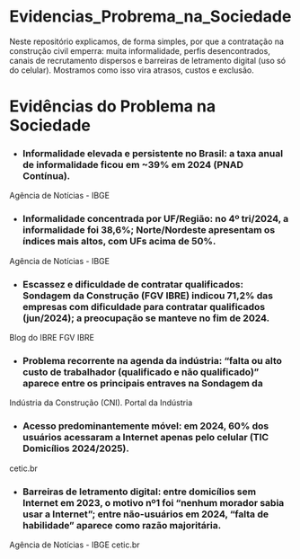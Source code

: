 # Evidencias_Probrema_na_Sociedade
Neste repositório explicamos, de forma simples, por que a contratação na construção civil emperra: muita informalidade, perfis desencontrados, canais de recrutamento dispersos e barreiras de letramento digital (uso só do celular). Mostramos como isso vira atrasos, custos e exclusão.

# Evidências do Problema na Sociedade

* ### Informalidade elevada e persistente no Brasil: a taxa anual de informalidade ficou em ~39% em 2024 (PNAD Contínua). 

Agência de Notícias - IBGE

* ### Informalidade concentrada por UF/Região: no 4º tri/2024, a informalidade foi 38,6%; Norte/Nordeste apresentam os índices mais altos, com UFs acima de 50%. 

Agência de Notícias - IBGE

* ### Escassez e dificuldade de contratar qualificados: Sondagem da Construção (FGV IBRE) indicou 71,2% das empresas com dificuldade para contratar qualificados (jun/2024); a preocupação se manteve no fim de 2024. 

Blog do IBRE FGV IBRE

* ### Problema recorrente na agenda da indústria: “falta ou alto custo de trabalhador (qualificado e não qualificado)” aparece entre os principais entraves na Sondagem da 

Indústria da Construção (CNI). 
Portal da Indústria

* ### Acesso predominantemente móvel: em 2024, 60% dos usuários acessaram a Internet apenas pelo celular (TIC Domicílios 2024/2025). 

cetic.br

* ### Barreiras de letramento digital: entre domicílios sem Internet em 2023, o motivo nº1 foi “nenhum morador sabia usar a Internet”; entre não-usuários em 2024, “falta de habilidade” aparece como razão majoritária. 

Agência de Notícias - IBGE
cetic.br
  

